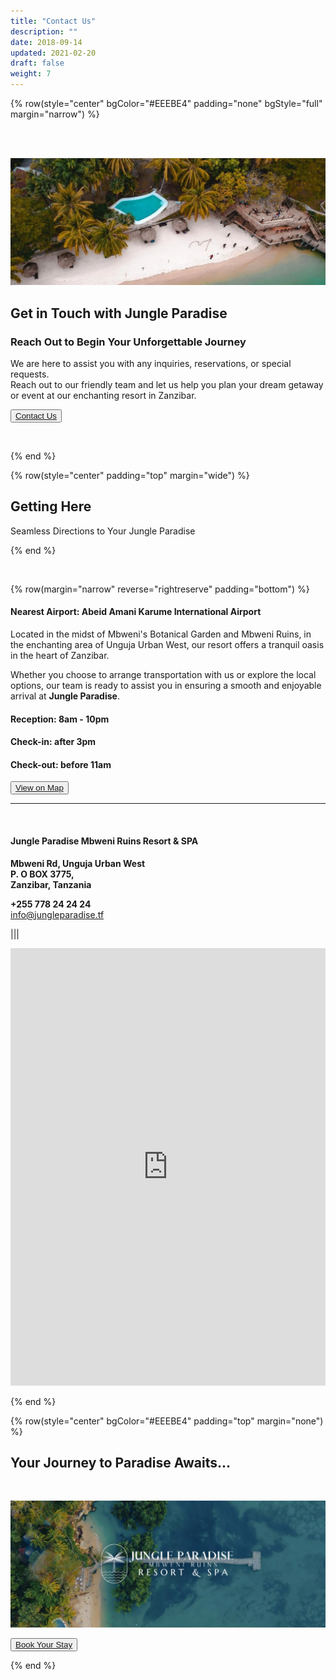 ```yaml
---
title: "Contact Us"
description: ""
date: 2018-09-14
updated: 2021-02-20
draft: false
weight: 7
---
```


<!-- section 1 (header) -->

{% row(style="center" bgColor="#EEEBE4" padding="none" bgStyle="full" margin="narrow") %}

<br>

<br>

<div class="container mx-auto">

![Image](./img/contactus_header1.webp#mx-auto)



## Get in Touch with Jungle Paradise

### Reach Out to Begin Your Unforgettable Journey

<p class="max-w-6xl mx-auto">We are here to assist you with any inquiries, reservations, or special requests. <br>
Reach out to our friendly team and let us help you plan your dream getaway or event at our enchanting resort in Zanzibar.</p>

<button><a href="mailto:info@jungleparadise.tf" target="_blank">Contact Us</a></button>

<br>
</div>

{% end %}

<div class="container mx-auto"> 

<!-- section 2 -->

{% row(style="center" padding="top" margin="wide") %}

## Getting Here

Seamless Directions to Your Jungle Paradise

{% end %}


<br>

{% row(margin="narrow" reverse="rightreserve" padding="bottom") %}

#### **Nearest Airport:** Abeid Amani Karume International Airport

Located in the midst of Mbweni's Botanical Garden and Mbweni Ruins, in the enchanting area of Unguja Urban West, our resort offers a tranquil oasis in the heart of Zanzibar. 

Whether you choose to arrange transportation with us or explore the local options, our team is ready to assist you in ensuring a smooth and enjoyable arrival at **Jungle Paradise**.

#### **Reception:** 8am - 10pm

#### **Check-in:** after 3pm

#### **Check-out:** before 11am

<button><a href="https://goo.gl/maps/aspoCwL4WjADUDx58" target="_blank">View on Map</a></button>



<hr class="w-1/2" />

<br>

#### Jungle Paradise Mbweni Ruins Resort & SPA

**Mbweni Rd, Unguja Urban West**<br>
**P. O BOX 3775,** <br>
**Zanzibar, Tanzania**<br>

**+255 778 24 24 24**<br>
<a href="mailto:info@jungleparadise.tf" target="_blank" style="color: #775840!important">info@jungleparadise.tf</a>


|||

<iframe src="https://www.google.com/maps/embed?pb=!1m14!1m8!1m3!1d15865.614525443263!2d39.2018475!3d-6.2103759!3m2!1i1024!2i768!4f13.1!3m3!1m2!1s0x0%3A0x4a79d84b9b2ea768!2sJungle%20Paradise%20Beach%20Resort%20%26%20Spa!5e0!3m2!1sen!2sua!4v1669044476911!5m2!1sen!2sua" width="100%" height="700" style="border:0; " allowfullscreen="" loading="lazy" referrerpolicy="no-referrer-when-downgrade" id="ae_iframe_tcxkp1qz"></iframe>

{% end %}

</div>

{% row(style="center" bgColor="#EEEBE4" padding="top" margin="none") %}


## Your Journey to Paradise Awaits...

<br>

![Image](./img/contactus_bottom.webp#fill)
<br>

<button><a href="https://hotels.cloudbeds.com/reservation/DNw5Ek#checkin=2023-08-16&checkout=2023-08-17" target="_blank">Book Your Stay</a></button>

{% end %}

<style>

</style>